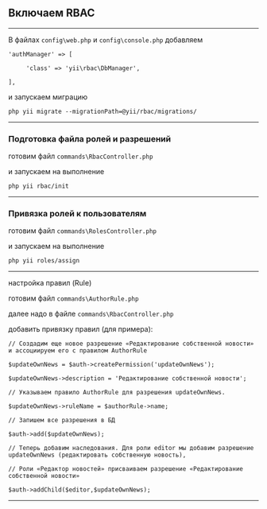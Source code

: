 ## **Включаем RBAC**

---

В файлах `config\web.php` и `config\console.php` добавляем

`'authManager' => [`

`     'class' => 'yii\rbac\DbManager',`

`],`

и запускаем миграцию

`php yii migrate --migrationPath=@yii/rbac/migrations/`

---

### Подготовка файла ролей и разрешений

готовим файл `commands\RbacController.php`

и запускаем на выполнение

`php yii rbac/init`

---

### Привязка ролей к пользователям

готовим файл `commands\RolesController.php`

и запускаем на выполнение

`php yii roles/assign`

---

настройка правил \(Rule\)

готовим файл `commands\AuthorRule.php`

далее надо в файле `commands\RbacController.php`

добавить привязку правил \(для примера\):

`// Создадим еще новое разрешение «Редактирование собственной новости» и ассоциируем его с правилом AuthorRule`

`$updateOwnNews = $auth->createPermission('updateOwnNews');`

`$updateOwnNews->description = 'Редактирование собственной новости';`

`// Указываем правило AuthorRule для разрешения updateOwnNews.`

`$updateOwnNews->ruleName = $authorRule->name;`

`// Запишем все разрешения в БД`

`$auth->add($updateOwnNews);`

`// Теперь добавим наследования. Для роли editor мы добавим разрешение updateOwnNews (редактировать собственную новость),`

`// Роли «Редактор новостей» присваиваем разрешение «Редактирование собственной новости»`

`$auth->addChild($editor,$updateOwnNews);`

---

